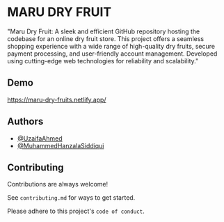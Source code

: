 
# MARU DRY FRUIT

"Maru Dry Fruit: A sleek and efficient GitHub repository hosting the codebase for an online dry fruit store. This project offers a seamless shopping experience with a wide range of high-quality dry fruits, secure payment processing, and user-friendly account management. Developed using cutting-edge web technologies for reliability and scalability."



## Demo

https://maru-dry-fruits.netlify.app/


## Authors

- [@UzaifaAhmed](https://www.github.com/UzaifaAhmed)
- [@MuhammedHanzalaSiddiqui](https://www.github.com/MuhammedHanzalaSiddiqui)


## Contributing

Contributions are always welcome!

See `contributing.md` for ways to get started.

Please adhere to this project's `code of conduct`.

